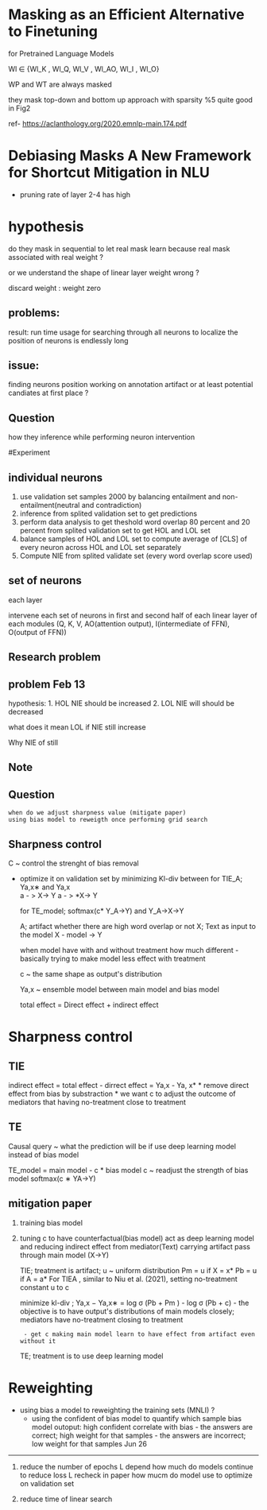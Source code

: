 # Masking as an Efficient Alternative to Finetuning
for Pretrained Language Models

Wl ∈ {Wl_K , Wl_Q, Wl_V , Wl_AO, Wl_I , Wl_O}

WP and WT are always masked

they mask top-down and bottom up approach with sparsity %5 quite good in Fig2

ref- https://aclanthology.org/2020.emnlp-main.174.pdf

# Debiasing Masks A New Framework for Shortcut Mitigation in NLU

 - pruning rate of layer 2-4 has high 

# hypothesis

do they mask in sequential to let real mask learn because real mask associated with real weight ?

or we understand the shape of linear layer weight wrong ?

discard weight : weight zero

problems:
--------
result: run time usage for searching through all neurons to localize the position of neurons is endlessly long


issue:
-----

finding neurons position working on annotation artifact or at least potential candiates at first place ?


Question
---

how they inference while performing neuron intervention



#Experiment

individual neurons
----
1. use validation set samples 2000 by balancing entailment and non-entailment(neutral and contradiction)
2. inference from splited validation set to get predictions
3. perform data analysis to get theshold word overlap 80 percent and 20 percent from splited validation set to get HOL and LOL set
4. balance samples of HOL and LOL set to compute average of [CLS] of every neuron across HOL and LOL set separately
5. Compute NIE from splited validate set (every word overlap score used)

set of neurons
---
each layer

intervene each set of neurons in first and second half of each linear layer of each modules (Q, K, V, 
AO(attention output), I(intermediate of FFN), O(output of FFN))


## Research problem

problem Feb 13
---

hypothesis: 
    1. HOL NIE should be increased
    2. LOL NIE will should be decreased


what does it mean LOL if NIE still increase 

Why NIE of still 


## Note

Question
---
    when do we adjust sharpness value (mitigate paper)
    using bias model to reweigth once performing grid search



Sharpness control
---

C ~ control the strenght of bias removal
 - optimize it on validation set by minimizing Kl-div between
    for TIE_A;   Ya,x∗ and Ya,x  
        a - > X-> Y
        a - > *X-> Y
    
    for TE_model;  softmax(c* Y_A->Y) and Y_A->X->Y

    A; artifact whether there are high word overlap or not
    X; Text as input to the model
    X - model ->  Y

    when model have with and without treatment how much different 
        - basically trying to make model less effect with treatment

    c ~ the same shape as output's distribution

    Ya,x ~ ensemble model between main model and bias model


    total effect = Direct effect + indirect effect

# Sharpness control
    
TIE
---
indirect effect = total effect - dirrect effect 
                = Ya,x - Ya, x*
    * remove direct effect from bias by substraction
    * we want c to adjust the outcome of mediators that having no-treatment close to treatment
    
TE
---
 Causal query ~ what the prediction will be if use deep learning model instead of bias model 

 TE_model = main model - c * bias model
 c ~ readjust the strength of bias model 
 softmax(c ∗ YA→Y)

mitigation paper
----
1. training bias model
2. tuning c to have counterfactual(bias model) act 
    as deep learning model and reducing indirect effect from mediator(Text) carrying artifact pass through main model (X->Y)

    TIE; treatment is artifact; 
     u ~ uniform distribution
     Pm = u if  X = x*
     Pb = u if  A = a*
     For TIEA , similar to Niu et al. (2021),
     setting no-treatment constant u to c

    minimize kl-div ; Ya,x − Ya,x∗ =  log σ (Pb + Pm ) - log σ (Pb + c)
        - the objective is to have output's distributions of main models closely; mediators have no-treatment closing to treatment

        - get c making main model learn to have effect from artifact even without it
        
    TE; treatment is to use deep learning model

# Reweighting

- using bias a model to reweighting the training sets (MNLI) ?
    - using the confident of bias model to quantify which sample
        bias model outoput: high confident correlate with bias 
            - the answers are correct; high weight  for that samples
            - the answers are incorrect; low weight for that samples
Jun 26
---

1. reduce the number of epochs 
    L depend how much do models continue to reduce loss
    L recheck in paper how mucm do model use to optimize on validation set  

2. reduce time of linear search


